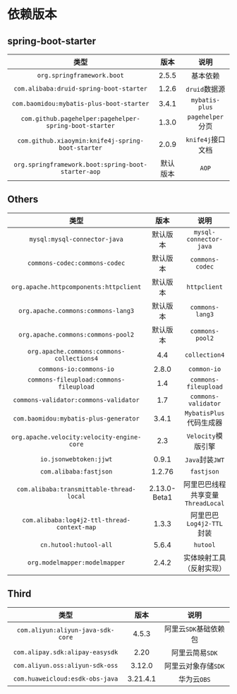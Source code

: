 # 依赖版本

## spring-boot-starter

|                          类型                          |   版本   |       说明        |
| :----------------------------------------------------: | :------: | :---------------: |
|               `org.springframework.boot`               |  2.5.5   |     基本依赖      |
|        `com.alibaba:druid-spring-boot-starter`         |  1.2.6   |   `druid`数据源   |
|        `com.baomidou:mybatis-plus-boot-starter`        |  3.4.1   |  `mybatis-plus`   |
| `com.github.pagehelper:pagehelper-spring-boot-starter` |  1.3.0   | `pagehelper`分页  |
|   `com.github.xiaoymin:knife4j-spring-boot-starter`    |  2.0.9   | `knife4j`接口文档 |
|   `org.springframework.boot:spring-boot-starter-aop`   | 默认版本 |       `AOP`       |

## Others

|                    类型                     |     版本     |               说明                |
| :-----------------------------------------: | :----------: | :-------------------------------: |
|        `mysql:mysql-connector-java`         |   默认版本   |      `mysql-connector-java`       |
|        `commons-codec:commons-codec`        |   默认版本   |          `commons-codec`          |
|   `org.apache.httpcomponents:httpclient`    |   默认版本   |           `httpclient`            |
|     `org.apache.commons:commons-lang3`      |   默认版本   |          `commons-lang3`          |
|     `org.apache.commons:commons-pool2`      |   默认版本   |          `commons-pool2`          |
|  `org.apache.commons:commons-collections4`  |     4.4      |           `collection4`           |
|           `commons-io:commons-io`           |    2.8.0     |            `common-io`            |
|   `commons-fileupload:commons-fileupload`   |     1.4      |       `commons-fileupload`        |
|    `commons-validator:commons-validator`    |     1.7      |        `commons-validator`        |
|    `com.baomidou:mybatis-plus-generator`    |    3.4.1     |      `MybatisPlus`代码生成器      |
| `org.apache.velocity:velocity-engine-core`  |     2.3      |        `Velocity`模版引擎         |
|           `io.jsonwebtoken:jjwt`            |    0.9.1     |          `Java`封装`JWT`          |
|           `com.alibaba:fastjson`            |    1.2.76    |            `fastjson`             |
|  `com.alibaba:transmittable-thread-local`   | 2.13.0-Beta1 | 阿里巴巴线程共享变量`ThreadLocal` |
| `com.alibaba:log4j2-ttl-thread-context-map` |    1.3.3     |     阿里巴巴`Log4j2-TTL`封装      |
|           `cn.hutool:hutool-all`            |    5.6.4     |             `hutool`              |
|        `org.modelmapper:modelmapper`        |    2.4.2     |     实体映射工具（反射实现）      |

## Third

|               类型                |   版本   |         说明          |
| :-------------------------------: | :------: | :-------------------: |
| `com.aliyun:aliyun-java-sdk-core` |  4.5.3   | 阿里云`SDK`基础依赖包 |
|  `com.alipay.sdk:alipay-easysdk`  |   2.20   |    阿里云简易`SDK`    |
|  `com.aliyun.oss:aliyun-sdk-oss`  |  3.12.0  |  阿里云对象存储`SDK`  |
|  `com.huaweicloud:esdk-obs-java`  | 3.21.4.1 |      华为云`OBS`      |

